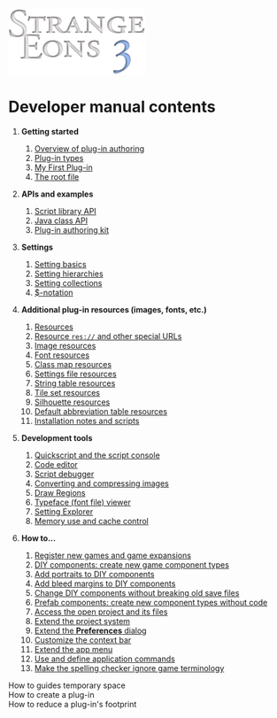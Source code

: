 ![Strange Eons 3](images/se3-header.png)

# Developer manual contents

1. **Getting started**
   1. [Overview of plug-in authoring](dm-overview.md)
   2. [Plug-in types](dm-plugin-types.md)
   3. [My First Plug-in](dm-first-plugin.md)
   4. [The root file](dm-eons-plugin.md)

2. **APIs and examples**
   1. [Script library API](dm-script-api.md)
   2. [Java class API](dm-java-api.md)
   3. [Plug-in authoring kit](dm-pak.md)

3. **Settings**

   1. [Setting basics](dm-settings.md)
   2. [Setting hierarchies](dm-setting-hierarchies.md)
   3. [Setting collections](dm-setting-collections.md)
   4. [$-notation](dm-dollar-notation.md)

4. **Additional plug-in resources (images, fonts, etc.)**
   1. [Resources](dm-resources.md)
   2. [Resource `res://` and other special URLs](dm-special-urls.md)
   3. [Image resources](dm-res-image.md)
   4. [Font resources](dm-res-font.md)
   5. [Class map resources](dm-res-classmap.md)
   6. [Settings file resources](dm-res-settings.md)
   7. [String table resources](dm-res-string-table.md)
   8. [Tile set resources](dm-res-tile-set.md)
   9. [Silhouette resources](dm-res-silhouette.md)
   10. [Default abbreviation table resources](dm-res-abbrv-table.md)
   11. [Installation notes and scripts](dm-installation.md)

5. **Development tools**
   1. [Quickscript and the script console](dm-quickscript.md)
   2. [Code editor](dm-code-editor.md)
   3. [Script debugger](dm-debugger.md)
   4. [Converting and compressing images](dm-convert-image.md)
   5. [Draw Regions](dm-draw-regions.md)
   6. [Typeface (font file) viewer](dm-type-viewer.md)
   7. [Setting Explorer](dm-setting-explorer.md)
   8. [Memory use and cache control](dm-memory.md)

6. **How to...**
   1. [Register new games and game expansions](dm-register-game.md)
   2. [DIY components: create new game component types](dm-diy.md)
   3. [Add portraits to DIY components](dm-diy-portraits.md)
   4. [Add bleed margins to DIY components](dm-diy-bleed-margins.md)
   5. [Change DIY components without breaking old save files](dm-compatibility.md)
   6. [Prefab components: create new component types without code](dm-diy-prefab.md)
   7. [Access the open project and its files](dm-project.md)
   8. [Extend the project system](dm-project-ext.md)
   9. [Extend the **Preferences** dialog](dm-preferences.md)
   10. [Customize the context bar](dm-context-bar.md)
   11. [Extend the app menu](dm-app-menu.md)
   12. [Use and define application commands](dm-app-commands.md)
   13. [Make the spelling checker ignore game terminology](dm-spelling-exclusions.md)



How to guides temporary space  
How to create a plug-in  
How to reduce a plug-in's footprint

